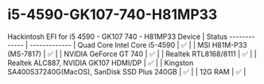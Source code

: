 # i5-4590-GK107-740-H81MP33
Hackintosh EFI for i5 4590 - GK107 740 - H81MP33
Device  | Status
------------- | -------------
| Quad Core Intel Core i5-4590  | ✅ |
| MSI H81M-P33 (MS-7817)  | ✅ |
| NVIDIA GeForce GT 740  | ✅ |
| Realtek RTL8168/8111  | ✅ |
| Realtek ALC887, NVIDIA GK107 HDMI/DP | ✅ |
| Kingston SA400S37240G(MacOS), SanDisk SSD Plus 240GB | ✅ |
| 12G RAM | ✅ |
